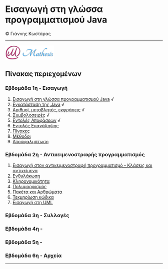# Εισαγωγή στη γλώσσα προγραμματισμού Java 
© Γιάννης Κωστάρας

---

[![Mathesis](../assets/mathesis.png)](http://mathesis.cup.gr)

## Πίνακας περιεχομένων
### Εβδομάδα 1η - Εισαγωγή
1. [Εισαγωγή στη γλώσσα προγραμματισμού Java](Week1/1.1-JavaHistory/README.md) √
2. [Εγκατάσταση της Java](Week1/1.2-Installation/README.md) √
3. [Αριθμοί, μεταβλητές, εκφράσεις](Week1/1.3-JavaBasics/README.md) √
4. [Συμβολοσειρές](Week1/1.4-Strings/README.md) √
5. [Εντολές Αποφάσεων](Week1/1.5-ControlStatements/README.md) √
6. [Εντολές Επανάληψης](Week1/1.6-Loops/README.md) 
7. [Πίνακες](Week1/1.7-Arrays/README.md) 
8. [Μέθοδοι](Week1/1.8-Methods/README.md) 
9. [Αποσφαλμάτωση](Week1/1.9-Debugging/README.md) 

### Εβδομάδα 2η - Αντικειμενοστραφής προγραμματισμός
1. [Εισαγωγή στον αντικειμενοστραφή προγραμματισμό - Κλάσεις και αντικείμενα](Week2/2.1-Intro2OOP/README.md) 
2. [Ενθυλάκωση](Week2/2.2-Encapsulation/README.md) 
3. [Κληρονομικότητα](Week2/2.3-Inheritance/README.md) 
4. [Πολυμορφισμός](Week2/2.4-Polymorphism/README.md) 
5. [Πακέτα και Αρθρώματα](Week2/2.4-PackagesAndModules/README.md) 
6. [Τεκμηρίωση κώδικα](Week2/2.6-Javadoc/README.md)
7. [Εισαγωγή στη UML](week2/2.7-UML/README.md)

### Εβδομάδα 3η - Συλλογές


### Εβδομάδα 4η -


### Εβδομάδα 5η - 


### Εβδομάδα 6η - Αρχεία

---
